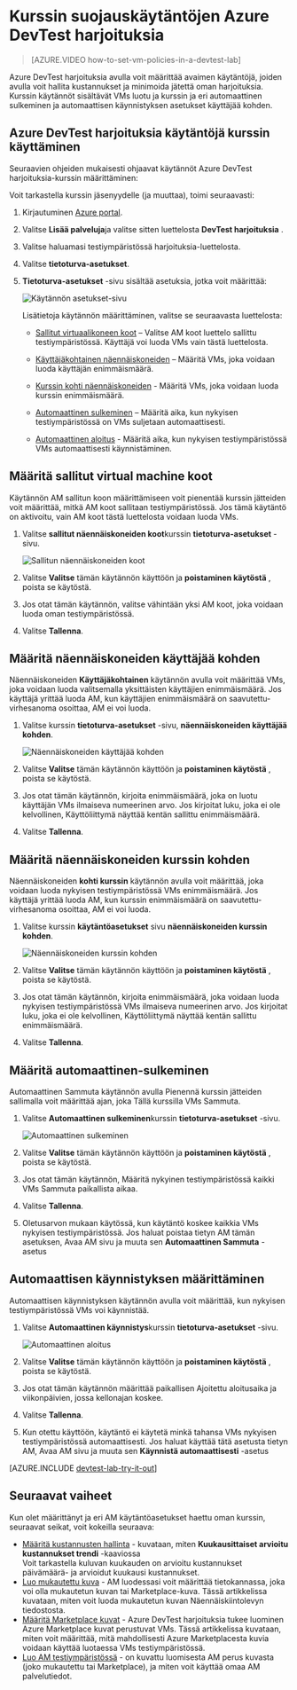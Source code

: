 <properties
    pageTitle="Kurssin suojauskäytäntöjen Azure DevTest harjoituksia | Microsoft Azure"
    description="Opettele kurssin suojauskäytäntöjen esimerkiksi AM kokoja, suurin VMs käyttäjän ja Sammuta automaatio kohden."
    services="devtest-lab,virtual-machines"
    documentationCenter="na"
    authors="tomarcher"
    manager="douge"
    editor=""/>

<tags
    ms.service="devtest-lab"
    ms.workload="na"
    ms.tgt_pltfrm="na"
    ms.devlang="na"
    ms.topic="article"
    ms.date="09/12/2016"
    ms.author="tarcher"/>

# <a name="define-lab-policies-in-azure-devtest-labs"></a>Kurssin suojauskäytäntöjen Azure DevTest harjoituksia

> [AZURE.VIDEO how-to-set-vm-policies-in-a-devtest-lab]

Azure DevTest harjoituksia avulla voit määrittää avaimen käytäntöjä, joiden avulla voit hallita kustannukset ja minimoida jätettä oman harjoituksia. Kurssin käytännöt sisältävät VMs luotu ja kurssin ja eri automaattinen sulkeminen ja automaattisen käynnistyksen asetukset käyttäjää kohden. 

## <a name="accessing-a-labs-policies-in-azure-devtest-labs"></a>Azure DevTest harjoituksia käytäntöjä kurssin käyttäminen

Seuraavien ohjeiden mukaisesti ohjaavat käytännöt Azure DevTest harjoituksia-kurssin määrittäminen:

Voit tarkastella kurssin jäsenyydelle (ja muuttaa), toimi seuraavasti:

1. Kirjautuminen [Azure portal](http://go.microsoft.com/fwlink/p/?LinkID=525040).

1. Valitse **Lisää palveluja**ja valitse sitten luettelosta **DevTest harjoituksia** .

1. Valitse haluamasi testiympäristössä harjoituksia-luettelosta.   

1. Valitse **tietoturva-asetukset**.

1. **Tietoturva-asetukset** -sivu sisältää asetuksia, jotka voit määrittää: 

    ![Käytännön asetukset-sivu](./media/devtest-lab-set-lab-policy/policies.png)

    Lisätietoja käytännön määrittäminen, valitse se seuraavasta luettelosta:

    - [Sallitut virtuaalikoneen koot](#set-allowed-virtual-machine-sizes) – Valitse AM koot luettelo sallittu testiympäristössä. Käyttäjä voi luoda VMs vain tästä luettelosta.

    - [Käyttäjäkohtainen näennäiskoneiden](#set-virtual-machines-per-user) – Määritä VMs, joka voidaan luoda käyttäjän enimmäismäärä. 

    - [Kurssin kohti näennäiskoneiden](#set-virtual-machines-per-lab) - Määritä VMs, joka voidaan luoda kurssin enimmäismäärä. 

    - [Automaattinen sulkeminen](#set-auto-shutdown) – Määritä aika, kun nykyisen testiympäristössä on VMs suljetaan automaattisesti.

    - [Automaattinen aloitus](#set-auto-start) - Määritä aika, kun nykyisen testiympäristössä VMs automaattisesti käynnistäminen.

## <a name="set-allowed-virtual-machine-sizes"></a>Määritä sallitut virtual machine koot

Käytännön AM sallitun koon määrittämiseen voit pienentää kurssin jätteiden voit määrittää, mitkä AM koot sallitaan testiympäristössä. Jos tämä käytäntö on aktivoitu, vain AM koot tästä luettelosta voidaan luoda VMs.

1. Valitse **sallitut näennäiskoneiden koot**kurssin **tietoturva-asetukset** -sivu.

    ![Sallitun näennäiskoneiden koot](./media/devtest-lab-set-lab-policy/allowed-vm-sizes.png)
 
1. Valitse **Valitse** tämän käytännön käyttöön ja **poistaminen käytöstä** , poista se käytöstä.

1. Jos otat tämän käytännön, valitse vähintään yksi AM koot, joka voidaan luoda oman testiympäristössä.

1. Valitse **Tallenna**.

## <a name="set-virtual-machines-per-user"></a>Määritä näennäiskoneiden käyttäjää kohden

Näennäiskoneiden **Käyttäjäkohtainen** käytännön avulla voit määrittää VMs, joka voidaan luoda valitsemalla yksittäisten käyttäjien enimmäismäärä. Jos käyttäjä yrittää luoda AM, kun käyttäjien enimmäismäärä on saavutettu-virhesanoma osoittaa, AM ei voi luoda. 

1. Valitse kurssin **tietoturva-asetukset** -sivu, **näennäiskoneiden käyttäjää kohden**.

    ![Näennäiskoneiden käyttäjää kohden](./media/devtest-lab-set-lab-policy/max-vms-per-user.png)

1. Valitse **Valitse** tämän käytännön käyttöön ja **poistaminen käytöstä** , poista se käytöstä.

1. Jos otat tämän käytännön, kirjoita enimmäismäärä, joka on luotu käyttäjän VMs ilmaiseva numeerinen arvo. Jos kirjoitat luku, joka ei ole kelvollinen, Käyttöliittymä näyttää kentän sallittu enimmäismäärä.

1. Valitse **Tallenna**.

## <a name="set-virtual-machines-per-lab"></a>Määritä näennäiskoneiden kurssin kohden

Näennäiskoneiden **kohti kurssin** käytännön avulla voit määrittää, joka voidaan luoda nykyisen testiympäristössä VMs enimmäismäärä. Jos käyttäjä yrittää luoda AM, kun kurssin enimmäismäärä on saavutettu-virhesanoma osoittaa, AM ei voi luoda. 

1. Valitse kurssin **käytäntöasetukset** sivu **näennäiskoneiden kurssin kohden**.

    ![Näennäiskoneiden kurssin kohden](./media/devtest-lab-set-lab-policy/total-vms-allowed.png)

1. Valitse **Valitse** tämän käytännön käyttöön ja **poistaminen käytöstä** , poista se käytöstä.

1. Jos otat tämän käytännön, kirjoita enimmäismäärä, joka voidaan luoda nykyisen testiympäristössä VMs ilmaiseva numeerinen arvo. Jos kirjoitat luku, joka ei ole kelvollinen, Käyttöliittymä näyttää kentän sallittu enimmäismäärä.

1. Valitse **Tallenna**.

## <a name="set-auto-shutdown"></a>Määritä automaattinen-sulkeminen

Automaattinen Sammuta käytännön avulla Pienennä kurssin jätteiden sallimalla voit määrittää ajan, joka Tällä kurssilla VMs Sammuta.

1. Valitse **Automaattinen sulkeminen**kurssin **tietoturva-asetukset** -sivu.

    ![Automaattinen sulkeminen](./media/devtest-lab-set-lab-policy/auto-shutdown.png)

1. Valitse **Valitse** tämän käytännön käyttöön ja **poistaminen käytöstä** , poista se käytöstä.

1. Jos otat tämän käytännön, Määritä nykyinen testiympäristössä kaikki VMs Sammuta paikallista aikaa.

1. Valitse **Tallenna**.

1. Oletusarvon mukaan käytössä, kun käytäntö koskee kaikkia VMs nykyisen testiympäristössä. Jos haluat poistaa tietyn AM tämän asetuksen, Avaa AM sivu ja muuta sen **Automaattinen Sammuta** -asetus 

## <a name="set-auto-start"></a>Automaattisen käynnistyksen määrittäminen

Automaattisen käynnistyksen käytännön avulla voit määrittää, kun nykyisen testiympäristössä VMs voi käynnistää.  

1. Valitse **Automaattinen käynnistys**kurssin **tietoturva-asetukset** -sivu.

    ![Automaattinen aloitus](./media/devtest-lab-set-lab-policy/auto-start.png)

1. Valitse **Valitse** tämän käytännön käyttöön ja **poistaminen käytöstä** , poista se käytöstä.

1. Jos otat tämän käytännön määrittää paikallisen Ajoitettu aloitusaika ja viikonpäivien, jossa kellonajan koskee. 

1. Valitse **Tallenna**.

1. Kun otettu käyttöön, käytäntö ei käytetä minkä tahansa VMs nykyisen testiympäristössä automaattisesti. Jos haluat käyttää tätä asetusta tietyn AM, Avaa AM sivu ja muuta sen **Käynnistä automaattisesti** -asetus 

[AZURE.INCLUDE [devtest-lab-try-it-out](../../includes/devtest-lab-try-it-out.md)]

## <a name="next-steps"></a>Seuraavat vaiheet

Kun olet määrittänyt ja eri AM käytäntöasetukset haettu oman kurssin, seuraavat seikat, voit kokeilla seuraava:

- [Määritä kustannusten hallinta](./devtest-lab-configure-cost-management.md) - kuvataan, miten **Kuukausittaiset arvioitu kustannukset trendi** -kaaviossa  
Voit tarkastella kuluvan kuukauden on arvioitu kustannukset päivämäärä- ja arvioidut kuukausi kustannukset.
- [Luo mukautettu kuva](./devtest-lab-create-template.md) - AM luodessasi voit määrittää tietokannassa, joka voi olla mukautetun kuvan tai Marketplace-kuva. Tässä artikkelissa kuvataan, miten voit luoda mukautetun kuvan Näennäiskiintolevyn tiedostosta.
- [Määritä Marketplace kuvat](./devtest-lab-configure-marketplace-images.md) - Azure DevTest harjoituksia tukee luominen Azure Marketplace kuvat perustuvat VMs. Tässä artikkelissa kuvataan, miten voit määrittää, mitä mahdollisesti Azure Marketplacesta kuvia voidaan käyttää luotaessa VMs testiympäristössä.
- [Luo AM testiympäristössä](./devtest-lab-add-vm-with-artifacts.md) - on kuvattu luomisesta AM perus kuvasta (joko mukautettu tai Marketplace), ja miten voit käyttää omaa AM palvelutiedot.
